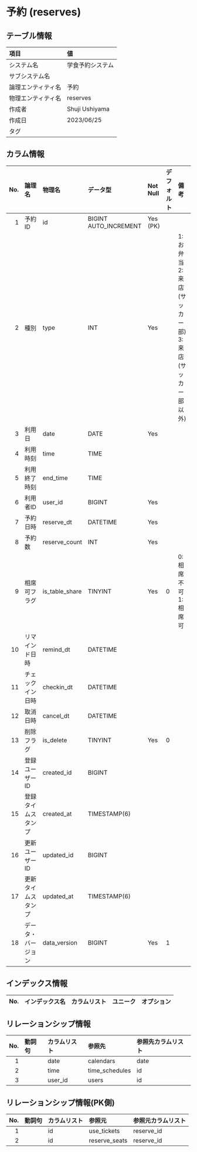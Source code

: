 # 予約 (reserves)

## テーブル情報

| 項目                           | 値                                                                                                   |
|:-------------------------------|:-----------------------------------------------------------------------------------------------------|
| システム名                     | 学食予約システム                                                                                     |
| サブシステム名                 |                                                                                                      |
| 論理エンティティ名             | 予約                                                                                                 |
| 物理エンティティ名             | reserves                                                                                             |
| 作成者                         | Shuji Ushiyama                                                                                       |
| 作成日                         | 2023/06/25                                                                                           |
| タグ                           |                                                                                                      |



## カラム情報

| No. | 論理名                         | 物理名                         | データ型                       | Not Null | デフォルト           | 備考                           |
|----:|:-------------------------------|:-------------------------------|:-------------------------------|:---------|:---------------------|:-------------------------------|
|   1 | 予約ID                         | id                             | BIGINT AUTO_INCREMENT          | Yes (PK) |                      |                                |
|   2 | 種別                           | type                           | INT                            | Yes      |                      | 1:お弁当 2:来店(サッカー部) 3:来店(サッカー部以外) |
|   3 | 利用日                         | date                           | DATE                           | Yes      |                      |                                |
|   4 | 利用時刻                       | time                           | TIME                           |          |                      |                                |
|   5 | 利用終了時刻                   | end_time                       | TIME                           |          |                      |                                |
|   6 | 利用者ID                       | user_id                        | BIGINT                         | Yes      |                      |                                |
|   7 | 予約日時                       | reserve_dt                     | DATETIME                       | Yes      |                      |                                |
|   8 | 予約数                         | reserve_count                  | INT                            | Yes      |                      |                                |
|   9 | 相席可フラグ                   | is_table_share                 | TINYINT                        | Yes      | 0                    | 0:相席不可 1:相席可            |
|  10 | リマインド日時                 | remind_dt                      | DATETIME                       |          |                      |                                |
|  11 | チェックイン日時               | checkin_dt                     | DATETIME                       |          |                      |                                |
|  12 | 取消日時                       | cancel_dt                      | DATETIME                       |          |                      |                                |
|  13 | 削除フラグ                     | is_delete                      | TINYINT                        | Yes      | 0                    |                                |
|  14 | 登録ユーザーID                 | created_id                     | BIGINT                         |          |                      |                                |
|  15 | 登録タイムスタンプ             | created_at                     | TIMESTAMP(6)                   |          |                      |                                |
|  16 | 更新ユーザーID                 | updated_id                     | BIGINT                         |          |                      |                                |
|  17 | 更新タイムスタンプ             | updated_at                     | TIMESTAMP(6)                   |          |                      |                                |
|  18 | データ・バージョン             | data_version                   | BIGINT                         | Yes      | 1                    |                                |



## インデックス情報

| No. | インデックス名                 | カラムリスト                             | ユニーク   | オプション                     | 
|----:|:-------------------------------|:-----------------------------------------|:-----------|:-------------------------------|



## リレーションシップ情報

| No. | 動詞句                         | カラムリスト                             | 参照先                         | 参照先カラムリスト                       |
|----:|:-------------------------------|:-----------------------------------------|:-------------------------------|:-----------------------------------------|
|   1 |                                | date                                     | calendars                      | date                                     |
|   2 |                                | time                                     | time_schedules                 | id                                       |
|   3 |                                | user_id                                  | users                          | id                                       |



## リレーションシップ情報(PK側)

| No. | 動詞句                         | カラムリスト                             | 参照元                         | 参照元カラムリスト                       |
|----:|:-------------------------------|:-----------------------------------------|:-------------------------------|:-----------------------------------------|
|   1 |                                | id                                       | use_tickets                    | reserve_id                               |
|   2 |                                | id                                       | reserve_seats                  | reserve_id                               |


